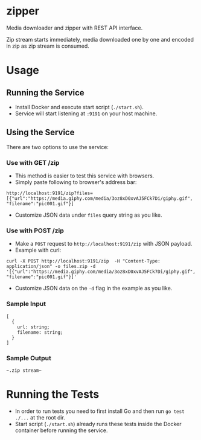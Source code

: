 # zipper
Media downloader and zipper with REST API interface.

Zip stream starts immediately, media downloaded one by one and encoded in zip as zip stream is consumed.

# Usage
## Running the Service
* Install Docker and execute start script (`./start.sh`).
* Service will start listening at `:9191` on your host machine.

## Using the Service
There are two options to use the service:

### Use with GET /zip
* This method is easier to test this service with browsers.
* Simply paste following to browser's address bar:
```
http://localhost:9191/zip?files=[{"url":"https://media.giphy.com/media/3oz8xD0xvAJ5FCk7Di/giphy.gif", "filename":"pic001.gif"}]
```
* Customize JSON data under `files` query string as you like.

### Use with POST /zip
* Make a `POST` request to `http://localhost:9191/zip` with JSON payload.
* Example with curl:
```
curl -X POST http://localhost:9191/zip  -H "Content-Type: application/json" -o files.zip -d '[{"url":"https://media.giphy.com/media/3oz8xD0xvAJ5FCk7Di/giphy.gif", "filename":"pic001.gif"}]'
```
* Customize JSON data on the `-d` flag in the example as you like.

### Sample Input
```
[
  {
    url: string;
    filename: string;
  }
]
```

### Sample Output
```
~.zip stream~
```

# Running the Tests
* In order to run tests you need to first install Go and then run `go test ./...` at the root dir.
* Start script (`./start.sh`) already runs these tests inside the Docker container before running the service.